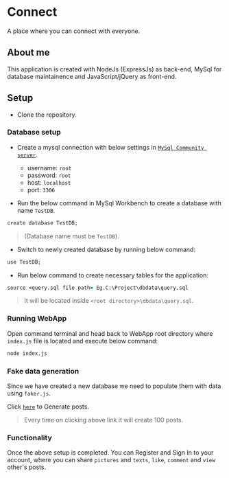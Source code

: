 # Connect

A place where you can connect with everyone.

## About me

This application is created with NodeJs (ExpressJs) as back-end, MySql for database maintainence and JavaScript/jQuery as front-end.

## Setup

* Clone the repository.

### Database setup

* Create a mysql connection with below settings in [`MySql Community server`](https://dev.mysql.com/downloads/mysql/).
    * username: `root`
    * password: `root`
    * host: `localhost`
    * port: `3306`

* Run the below command in MySql Workbench to create a database with name `TestDB`.

```cmd
create database TestDB;
```

> (Database name must be `TestDB`).

* Switch to newly created database by running below command:

```cmd
use TestDB;
```

* Run below command to create necessary tables for the application:

```cmd
source <query.sql file path> Eg.C:\Project\dbdata\query.sql
```

> It will be located inside `<root directory>\dbdata\query.sql`.

### Running WebApp

Open command terminal and head back to WebApp root directory where `index.js` file is located and execute below command:

```cmd
node index.js
```

### Fake data generation

Since we have created a new database we need to populate them with data using `faker.js`.

Click [`here`](http://localhost:3000/generateposts) to Generate posts.

> Every time on clicking above link it will create 100 posts.

### Functionality

Once the above setup is completed. You can Register and Sign In to your account, where you can share `pictures` and `texts`, `like`, `comment` and `view` other's posts.
